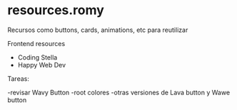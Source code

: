 # resources.romy
Recursos como buttons, cards, animations, etc para reutilizar

Frontend resources
 - Coding Stella
 - Happy Web Dev


 Tareas:

  -revisar Wavy Button
  -root colores
  -otras versiones de Lava button y Wawe button


